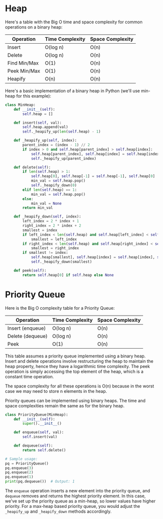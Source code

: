 # Heap

Here's a table with the Big O time and space complexity for common operations on a binary heap:

| Operation    | Time Complexity | Space Complexity |
| ------------ | --------------- | ---------------- |
| Insert       | O(log n)        | O(n)             |
| Delete       | O(log n)        | O(n)             |
| Find Min/Max | O(1)            | O(n)             |
| Peek Min/Max | O(1)            | O(n)             |
| Heapify      | O(n)            | O(n)             |

Here's a basic implementation of a binary heap in Python (we'll use min-heap for this example):

```python
class MinHeap:
    def __init__(self):
        self.heap = []

    def insert(self, val):
        self.heap.append(val)
        self._heapify_up(len(self.heap) - 1)

    def _heapify_up(self, index):
        parent_index = (index - 1) // 2
        if index > 0 and self.heap[parent_index] > self.heap[index]:
            self.heap[parent_index], self.heap[index] = self.heap[index], self.heap[parent_index]
            self._heapify_up(parent_index)

    def delete(self):
        if len(self.heap) > 1:
            self.heap[0], self.heap[-1] = self.heap[-1], self.heap[0]
            min_val = self.heap.pop()
            self._heapify_down(0)
        elif len(self.heap) == 1:
            min_val = self.heap.pop()
        else:
            min_val = None
        return min_val

    def _heapify_down(self, index):
        left_index = 2 * index + 1
        right_index = 2 * index + 2
        smallest = index
        if left_index < len(self.heap) and self.heap[left_index] < self.heap[smallest]:
            smallest = left_index
        if right_index < len(self.heap) and self.heap[right_index] < self.heap[smallest]:
            smallest = right_index
        if smallest != index:
            self.heap[smallest], self.heap[index] = self.heap[index], self.heap[smallest]
            self._heapify_down(smallest)

    def peek(self):
        return self.heap[0] if self.heap else None
```

# Priority Queue

Here is the Big O complexity table for a Priority Queue:

| Operation        | Time Complexity | Space Complexity |
| ---------------- | --------------- | ---------------- |
| Insert (enqueue) | O(log n)        | O(n)             |
| Delete (dequeue) | O(log n)        | O(n)             |
| Peek             | O(1)            | O(n)             |

This table assumes a priority queue implemented using a binary heap. Insert and delete operations involve restructuring the heap to maintain the heap property, hence they have a logarithmic time complexity. The peek operation is simply accessing the top element of the heap, which is a constant time operation.

The space complexity for all these operations is O(n) because in the worst case we may need to store n elements in the heap.

Priority queues can be implemented using binary heaps. The time and space complexities remain the same as for the binary heap.

```python
class PriorityQueue(MinHeap):
    def __init__(self):
        super().__init__()

    def enqueue(self, val):
        self.insert(val)

    def dequeue(self):
        return self.delete()

# Sample usage:
pq = PriorityQueue()
pq.enqueue(3)
pq.enqueue(2)
pq.enqueue(1)
print(pq.dequeue())  # Output: 1
```

The `enqueue` operation inserts a new element into the priority queue, and `dequeue` removes and returns the highest priority element. In this case, we've set up the priority queue as a min-heap, so lower values have higher priority. For a max-heap based priority queue, you would adjust the `_heapify_up` and `_heapify_down` methods accordingly.
